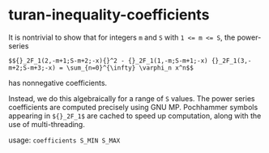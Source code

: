 turan-inequality-coefficients
=============================

It is nontrivial to show that for integers ``m`` and ``S`` with ``1 <= m <= S``, the power-series

```
$${}_2F_1(2,-m+1;S-m+2;-x){}^2 - {}_2F_1(1,-m;S-m+1;-x) {}_2F_1(3,-m+2;S-m+3;-x) = \sum_{n=0}^{\infty} \varphi_n x^n$$
```

has nonnegative coefficients.

Instead, we do this algebraically for a range of ``S`` values.
The power series coefficients are computed precisely using GNU MP.
Pochhammer symbols appearing in ``${}_2F_1$`` are cached to speed up computation, along with the use of multi-threading.

usage: ``coefficients S_MIN S_MAX``
